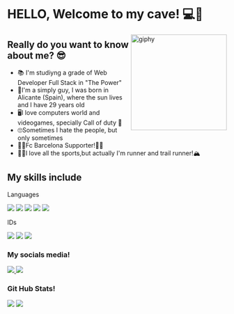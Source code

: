 <h1>HELLO, Welcome to my cave! 💻🤪 </h1>
<img align='right' src="https://media.giphy.com/media/M9gbBd9nbDrOTu1Mqx/giphy.gif" width="220" alt="giphy">

<h2>Really do you want to know about me? 😎 </h2>
<ul>
  <li>📚 I'm studiyng a grade of Web Developer Full Stack in "The Power"</li>
  <li>🌱I'm a simply guy, I was born in Alicante (Spain), where the sun lives and I have 29 years old</li>
  <li>🖥I love computers world and videogames, specially Call of duty 🔫</li>
  <li>🙄Sometimes I hate the people, but only sometimes </li>
  <li>🔴🔵Fc Barcelona Supporter!🔴🔵</li>
  <li>🏃‍♂️I love all the sports,but actually I'm runner and trail runner!🏔 </li>
</ul>
<h2>My skills include</h2>
<p>Languages</p>
<span>
<img src ="https://img.shields.io/badge/html5-%23E34F26.svg?style=for-the-badge&logo=html5&logoColor=white">
<img src ="https://img.shields.io/badge/java-%23ED8B00.svg?style=for-the-badge&logo=openjdk&logoColor=white">
<img src ="https://img.shields.io/badge/javascript-%23323330.svg?style=for-the-badge&logo=javascript&logoColor=%23F7DF1E">
<img src ="https://img.shields.io/badge/python-3670A0?style=for-the-badge&logo=python&logoColor=ffdd54">
<img src ="https://img.shields.io/badge/mysql-4479A1.svg?style=for-the-badge&logo=mysql&logoColor=white">

</span>
<p>IDs</p>
<span>
  <img src ="https://img.shields.io/badge/IntelliJIDEA-000000.svg?style=for-the-badge&logo=intellij-idea&logoColor=white">
  <img src ="https://img.shields.io/badge/pycharm-143?style=for-the-badge&logo=pycharm&logoColor=black&color=black&labelColor=green">
  <img src="https://img.shields.io/badge/Visual%20Studio%20Code-0078d7.svg?style=for-the-badge&logo=visual-studio-code&logoColor=white">
</span>
<h3>My socials media!</h3>
<span>
  <a href="https://www.instagram.com/jorgiito4/">
      <img src="https://img.shields.io/badge/Instagram-%23E4405F.svg?style=for-the-badge&logo=Instagram&logoColor=white"> </a>
  <a href="www.linkedin.com/in/jorge-sánchez-gallego-321a86351">
      <img src="https://img.shields.io/badge/linkedin-%230077B5.svg?style=for-the-badge&logo=linkedin&logoColor=white"> </a>  
</span>
<h3>Git Hub Stats!</h3>
<span>
  <img src="https://github-readme-stats.vercel.app/api?username=JorgeSanchezGallego&show_icons=true&theme=radical"> 
<img src="https://github-readme-streak-stats.herokuapp.com/?user=JorgeSanchezGallego&theme=radical)](https://git.io/streak-stats">
</span>

<!--
**JorgeSanchezGallego/JorgeSanchezGallego** is a ✨ _special_ ✨ repository because its `README.md` (this file) appears on your GitHub profile.

Here are some ideas to get you started:

- 🔭 I’m currently working on ...
- 🌱 I’m currently learning ...
- 👯 I’m looking to collaborate on ...
- 🤔 I’m looking for help with ...
- 💬 Ask me about ...
- 📫 How to reach me: ...
- 😄 Pronouns: ...
- ⚡ Fun fact: ...
-->
